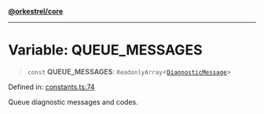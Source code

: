 [**@orkestrel/core**](../index.md)

***

# Variable: QUEUE\_MESSAGES

> `const` **QUEUE\_MESSAGES**: `ReadonlyArray`\<[`DiagnosticMessage`](../interfaces/DiagnosticMessage.md)\>

Defined in: [constants.ts:74](https://github.com/orkestrel/core/blob/076093e61b67cd3d4198b173439f047ddbc97abc/src/constants.ts#L74)

Queue diagnostic messages and codes.
